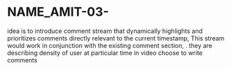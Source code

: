 # NAME_AMIT-03-
idea is to introduce comment stream that dynamically highlights and prioritizes comments directly relevant to the current timestamp, This stream would work in conjunction with the existing comment section, . they are describing density of user at particular time in video choose to write comments
